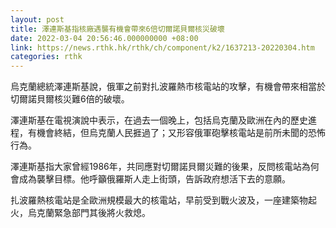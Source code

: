 ```yaml
---
layout: post
title: 澤連斯基指核廠遇襲有機會帶來6倍切爾諾貝爾核災破壞
date: 2022-03-04 20:56:46.000000000 +08:00
link: https://news.rthk.hk/rthk/ch/component/k2/1637213-20220304.htm
categories: rthk
---
```


烏克蘭總統澤連斯基說，俄軍之前對扎波羅熱市核電站的攻擊，有機會帶來相當於切爾諾貝爾核災難6倍的破壞。

澤連斯基在電視演說中表示，在過去一個晚上，包括烏克蘭及歐洲在內的歷史進程，有機會終結，但烏克蘭人民捱過了；又形容俄軍砲擊核電站是前所未聞的恐怖行為。

澤連斯基指大家曾經1986年，共同應對切爾諾貝爾災難的後果，反問核電站為何會成為襲擊目標。他呼籲俄羅斯人走上街頭，告訴政府想活下去的意願。

扎波羅熱核電站是全歐洲規模最大的核電站，早前受到戰火波及，一座建築物起火，烏克蘭緊急部門其後將火救熄。
